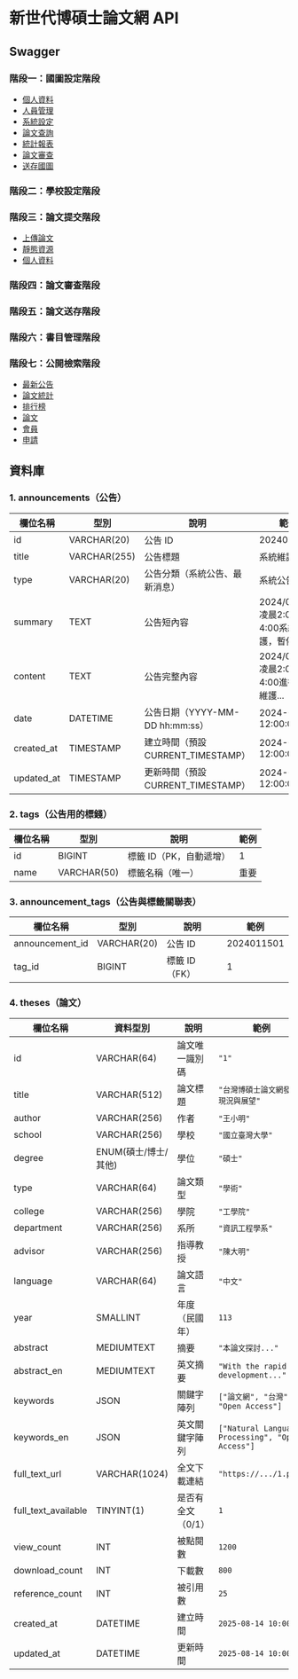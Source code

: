 # 新世代博碩士論文網 API

## Swagger 

### 階段一：國圖設定階段

- [個人資料](https://editor-next.swagger.io/?url=https://raw.githubusercontent.com/chouhsiang/thesis-swagger/main/stage2/my.yaml)
- [人員管理](https://editor-next.swagger.io/?url=https://raw.githubusercontent.com/chouhsiang/thesis-swagger/main/stage2/users.yaml)
- [系統設定](https://editor-next.swagger.io/?url=https://raw.githubusercontent.com/chouhsiang/thesis-swagger/main/stage2/settings.yaml)
- [論文查詢](https://editor-next.swagger.io/?url=https://raw.githubusercontent.com/chouhsiang/thesis-swagger/main/stage2/thesis.yaml)
- [統計報表](https://editor-next.swagger.io/?url=https://raw.githubusercontent.com/chouhsiang/thesis-swagger/main/stage2/reports.yaml)
- [論文審查](https://editor-next.swagger.io/?url=https://raw.githubusercontent.com/chouhsiang/thesis-swagger/main/stage2/reviews.yaml)
- [送存國圖](https://editor-next.swagger.io/?url=https://raw.githubusercontent.com/chouhsiang/thesis-swagger/main/stage2/submissions.yaml)



### 階段二：學校設定階段
### 階段三：論文提交階段

- [上傳論文](https://editor-next.swagger.io/?url=https://raw.githubusercontent.com/chouhsiang/thesis-swagger/main/stage3/thesis.yaml)
- [靜態資源](https://editor-next.swagger.io/?url=https://raw.githubusercontent.com/chouhsiang/thesis-swagger/main/stage3/static.yaml)
- [個人資料](https://editor-next.swagger.io/?url=https://raw.githubusercontent.com/chouhsiang/thesis-swagger/main/stage3/my.yaml)


### 階段四：論文審查階段
### 階段五：論文送存階段
### 階段六：書目管理階段
### 階段七：公開檢索階段
- [最新公告](https://editor-next.swagger.io/?url=https://raw.githubusercontent.com/chouhsiang/thesis-swagger/main/stage7/announcements.yaml)
- [論文統計](https://editor-next.swagger.io/?url=https://raw.githubusercontent.com/chouhsiang/thesis-swagger/main/stage7/statistics.yaml)
- [排行榜](https://editor-next.swagger.io/?url=https://raw.githubusercontent.com/chouhsiang/thesis-swagger/main/stage7/rankings.yaml)
- [論文](https://editor-next.swagger.io/?url=https://raw.githubusercontent.com/chouhsiang/thesis-swagger/main/stage7/theses.yaml)
- [會員](https://editor-next.swagger.io/?url=https://raw.githubusercontent.com/chouhsiang/thesis-swagger/main/stage7/my.yaml)
- [申請](https://editor-next.swagger.io/?url=https://raw.githubusercontent.com/chouhsiang/thesis-swagger/main/stage7/apply.yaml)


## 資料庫

### 1. announcements（公告）    

| 欄位名稱        | 型別           | 說明                          | 範例                              |
| ----------- | ------------ | --------------------------- | ------------------------------- |
| id          | VARCHAR(20)  | 公告 ID                 | 2024011501                      |
| title       | VARCHAR(255) | 公告標題                        | 系統維護公告                          |
| type        | VARCHAR(20)  | 公告分類（系統公告、最新消息）             | 系統公告                            |
| summary     | TEXT         | 公告短內容                       | 2024/01/15 凌晨2:00-4:00系統維護，暫停服務 |
| content     | TEXT         | 公告完整內容                      | 2024/01/15 凌晨2:00-4:00進行系統維護... |
| date        | DATETIME         | 公告日期（YYYY-MM-DD hh:mm:ss）            | 2024-01-15  12:00:00       |
| created\_at | TIMESTAMP    | 建立時間（預設 CURRENT\_TIMESTAMP） | 2024-01-10 12:00:00             |
| updated\_at | TIMESTAMP    | 更新時間（預設 CURRENT\_TIMESTAMP） | 2024-01-10 12:00:00             |

### 2. tags（公告用的標錢）
| 欄位名稱 | 型別          | 說明             | 範例 |
| ---- | ----------- | -------------- | -- |
| id   | BIGINT      | 標籤 ID（PK，自動遞增） | 1  |
| name | VARCHAR(50) | 標籤名稱（唯一）       | 重要 |


### 3. announcement_tags（公告與標籤關聯表）

| 欄位名稱             | 型別          | 說明          | 範例         |
| ---------------- | ----------- | ----------- | ---------- |
| announcement\_id | VARCHAR(20) | 公告 ID | 2024011501 |
| tag\_id          | BIGINT      | 標籤 ID（FK）   | 1          |

### 4. theses（論文）
| 欄位名稱                  | 資料型別           | 說明         | 範例                                               |
| --------------------- | -------------- | ---------- | ------------------------------------------------ |
| id                    | VARCHAR(64)    | 論文唯一識別碼    | `"1"`                                            |
| title                 | VARCHAR(512)   | 論文標題       | `"台灣博碩士論文網發展現況與展望"`                              |
| author                | VARCHAR(256)   | 作者         | `"王小明"`                                          |
| school                | VARCHAR(256)   | 學校         | `"國立臺灣大學"`                                       |
| degree                | ENUM(碩士/博士/其他) | 學位         | `"碩士"`                                           |
| type                  | VARCHAR(64)    | 論文類型       | `"學術"`                                           |
| college               | VARCHAR(256)   | 學院         | `"工學院"`                                          |
| department            | VARCHAR(256)   | 系所         | `"資訊工程學系"`                                       |
| advisor               | VARCHAR(256)   | 指導教授       | `"陳大明"`                                          |
| language              | VARCHAR(64)    | 論文語言       | `"中文"`                                           |
| year                  | SMALLINT       | 年度（民國年）    | `113`                                            |
| abstract              | MEDIUMTEXT     | 摘要         | `"本論文探討..."`                                     |
| abstract\_en          | MEDIUMTEXT     | 英文摘要       | `"With the rapid development..."`                |
| keywords              | JSON           | 關鍵字陣列      | `["論文網", "台灣", "Open Access"]`                   |
| keywords\_en          | JSON           | 英文關鍵字陣列    | `["Natural Language Processing", "Open Access"]` |
| full\_text\_url       | VARCHAR(1024)  | 全文下載連結     | `"https://.../1.pdf"`                            |
| full\_text\_available | TINYINT(1)     | 是否有全文（0/1） | `1`                                              |
| view\_count           | INT            | 被點閱數       | `1200`                                           |
| download\_count       | INT            | 下載數        | `800`                                            |
| reference\_count      | INT            | 被引用數       | `25`                                             |
| created\_at           | DATETIME       | 建立時間       | `2025-08-14 10:00:00`                            |
| updated\_at           | DATETIME       | 更新時間       | `2025-08-14 10:00:00`                            |
